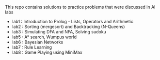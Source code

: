 This repo contains solutions to practice problems that were discussed in AI labs

- lab1 : Introduction to Prolog - Lists, Operators and Arithmetic
- lab2 : Sorting (mergesort) and Backtracking (N-Queens)
- lab3 : Simulating DFA and NFA, Solving sudoku
- lab5 : A* search, Wumpus world
- lab6 : Bayesian Networks
- lab7 : Rule Learning
- lab8 : Game Playing using MiniMax
